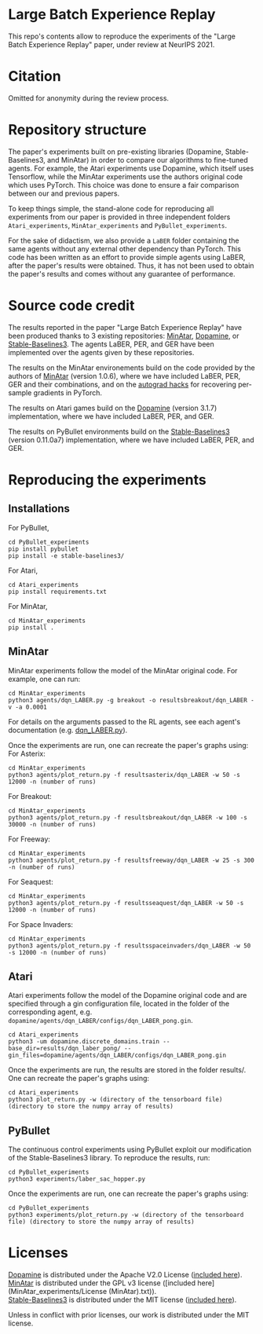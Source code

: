 # Large Batch Experience Replay

This repo's contents allow to reproduce the experiments of the "Large Batch Experience Replay" paper, under review at NeurIPS 2021.

# Citation

Omitted for anonymity during the review process.

# Repository structure

The paper's experiments built on pre-existing libraries (Dopamine, Stable-Baselines3, and MinAtar) in order to compare our algorithms to fine-tuned agents. For example, the Atari experiments use Dopamine, which itself uses Tensorflow, while the MinAtar experiments use the authors original code which uses PyTorch. This choice was done to ensure a fair comparison between our and previous papers.

To keep things simple, the stand-alone code for reproducing all experiments from our paper is provided in three independent folders `Atari_experiments`, `MinAtar_experiments` and `PyBullet_experiments`.

For the sake of didactism, we also provide a `LaBER` folder containing the same agents without any external other dependency than PyTorch. This code has been written as an effort to provide simple agents using LaBER, after the paper's results were obtained. Thus, it has not been used to obtain the paper's results and comes without any guarantee of performance.

# Source code credit

The results reported in the paper "Large Batch Experience Replay" have been produced thanks to 3 existing repositories: [MinAtar](https://github.com/kenjyoung/MinAtar), [Dopamine](https://github.com/google/dopamine), or [Stable-Baselines3](https://github.com/DLR-RM/stable-baselines3). The agents LaBER, PER, and GER have been implemented over the agents given by these repositories. 

The results on the MinAtar environements build on the code provided by the authors of [MinAtar](https://github.com/kenjyoung/MinAtar) (version 1.0.6), where we have included LaBER, PER, GER and their combinations, and on the [autograd hacks](https://github.com/cybertronai/autograd-hacks) for recovering per-sample gradients in PyTorch.

The results on Atari games build on the [Dopamine](https://github.com/google/dopamine) (version 3.1.7) implementation, where we have included LaBER, PER, and GER.

The results on PyBullet environments build on the [Stable-Baselines3](https://github.com/DLR-RM/stable-baselines3) (version 0.11.0a7) implementation, where we have included LaBER, PER, and GER.

# Reproducing the experiments

## Installations

For PyBullet, 
```
cd PyBullet_experiments
pip install pybullet
pip install -e stable-baselines3/
```

For Atari, 
```
cd Atari_experiments
pip install requirements.txt
```

For MinAtar, 
```
cd MinAtar_experiments
pip install .
```


## MinAtar

MinAtar experiments follow the model of the MinAtar original code. For example, one can run:

```
cd MinAtar_experiments
python3 agents/dqn_LABER.py -g breakout -o resultsbreakout/dqn_LABER -v -a 0.0001
```

For details on the arguments passed to the RL agents, see each agent's documentation (e.g. [dqn_LABER.py](agents/dqn_LABER.py)).

Once the experiments are run, one can recreate the paper's graphs using:
For Asterix: 
```
cd MinAtar_experiments
python3 agents/plot_return.py -f resultsasterix/dqn_LABER -w 50 -s 12000 -n (number of runs) 
```
For Breakout: 
```
cd MinAtar_experiments
python3 agents/plot_return.py -f resultsbreakout/dqn_LABER -w 100 -s 30000 -n (number of runs) 
```
For Freeway: 
```
cd MinAtar_experiments
python3 agents/plot_return.py -f resultsfreeway/dqn_LABER -w 25 -s 300 -n (number of runs) 
```
For Seaquest: 
```
cd MinAtar_experiments
python3 agents/plot_return.py -f resultsseaquest/dqn_LABER -w 50 -s 12000 -n (number of runs) 
```
For Space Invaders: 
```
cd MinAtar_experiments
python3 agents/plot_return.py -f resultsspaceinvaders/dqn_LABER -w 50 -s 12000 -n (number of runs) 
```

## Atari

Atari experiments follow the model of the Dopamine original code and are specified through a gin configuration file, located in the folder of the corresponding agent, e.g. `dopamine/agents/dqn_LABER/configs/dqn_LABER_pong.gin`.

```
cd Atari_experiments
python3 -um dopamine.discrete_domains.train --base_dir=results/dqn_laber_pong/ --gin_files=dopamine/agents/dqn_LABER/configs/dqn_LABER_pong.gin
```

Once the experiments are run, the results are stored in the folder results/. One can recreate the paper's graphs using:
```
cd Atari_experiments
python3 plot_return.py -w (directory of the tensorboard file) (directory to store the numpy array of results)
```

## PyBullet

The continuous control experiments using PyBullet exploit our modification of the Stable-Baselines3 library. To reproduce the results, run:

```
cd PyBullet_experiments
python3 experiments/laber_sac_hopper.py
```

Once the experiments are run, one can recreate the paper's graphs using:
```
cd PyBullet_experiments
python3 experiments/plot_return.py -w (directory of the tensorboard file) (directory to store the numpy array of results)
```

# Licenses

[Dopamine](https://github.com/google/dopamine) is distributed under the Apache V2.0 License ([included here](Atari_experiments/LICENSE (DOPAMINE))).   
[MinAtar](https://github.com/kenjyoung/MinAtar) is distributed under the GPL v3 license ([included here](MinAtar_experiments/License (MinAtar).txt)).   
[Stable-Baselines3](https://github.com/DLR-RM/stable-baselines3) is distributed under the MIT license ([included here](LICENSE (SB3))).

Unless in conflict with prior licenses, our work is distributed under the MIT license.

